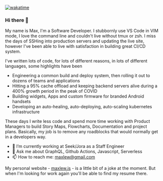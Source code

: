 [![wakatime](https://wakatime.com/badge/user/3e274620-a037-4ac6-94ea-32d7eb9dd89d.svg)](https://wakatime.com/@3e274620-a037-4ac6-94ea-32d7eb9dd89d)

### Hi there 👋

My name is Max, I'm a Software Developer. I stubbornly use VS Code in VIM mode, I love the command line and couldn't live without tmux or zsh. I miss the days of SSHing into production servers and updating the live site, however I've been able to live with satisfaction in building great CI/CD system.

I've written lots of code, for lots of different reasons, in lots of different languages, some highlights have been

- Engineering a common build and deploy system, then rolling it out to dozens of teams and applications
- Hitting a 95% cache offload and keeping backend servers alive during a 400% growth period in the peak of COVID
- Building widgets, Apps and custom firmware for branded Android handsets
- Developing an auto-healing, auto-deploying, auto-scaling kubernetes infrastructure

These days I write less code and spend more time working with Product Managers to build Story Maps, Flowcharts, Documentation and project plans. Basically, my job is to remove any roadblocks that would normally get in a developers way.

- 🔭 I’m currently working at Seek/Jora as a Staff Engineer
- 💬 Ask me about GraphQL, Github Actions, Javascript, Serverless
- 📫 How to reach me: maxlew@gmail.com

My personal website - [maxlew.is](https://maxlew.is) - is a little bit of a joke at the moment. But when I'm looking for work again you'll be able to find my resume there.
